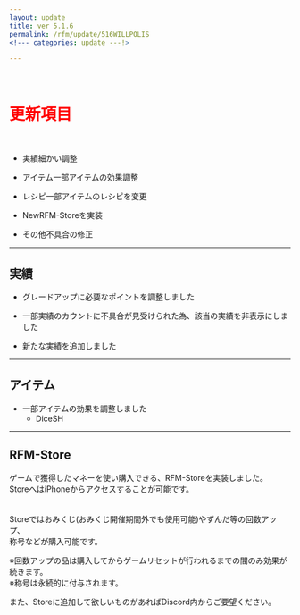 ```yaml
---
layout: update
title: ver 5.1.6
permalink: /rfm/update/516WILLPOLIS
<!--- categories: update ---!> 

---
```



<br>
<h1 id="1"><font color="red">更新項目</font></h1><br>


      
+ <span class="green-badge">実績</span>細かい調整        

+ <span class="green-badge">アイテム</span>一部アイテムの効果調整      

+ <span class="green-badge">レシピ</span>一部アイテムのレシピを変更        

+ <span class="red-badge">New</span>RFM-Storeを実装         

+ <span class="blue-badge">その他</span>不具合の修正  




-----------------------------------------------------  
## 実績  
  
+ グレードアップに必要なポイントを調整しました  

+ 一部実績のカウントに不具合が見受けられた為、該当の実績を非表示にしました  

+ 新たな実績を追加しました  


-----------------------------------------------------  
## アイテム    
  
+ 一部アイテムの効果を調整しました    
  + DiceSH  
  
  

-----------------------------------------------------  
## RFM-Store    
  
ゲームで獲得したマネーを使い購入できる、RFM-Storeを実装しました。  
StoreへはiPhoneからアクセスすることが可能です。  
　　

Storeではおみくじ(おみくじ開催期間外でも使用可能)やずんだ等の回数アップ、  
称号などが購入可能です。  
  
※回数アップの品は購入してからゲームリセットが行われるまでの間のみ効果が続きます。       
※称号は永続的に付与されます。  


また、Storeに追加して欲しいものがあればDiscord内からご要望ください。  


  





